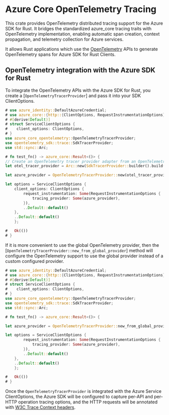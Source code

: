 # Azure Core OpenTelemetry Tracing

This crate provides OpenTelemetry distributed tracing support for the Azure SDK for Rust.
It bridges the standardized azure_core tracing traits with OpenTelemetry implementation,
enabling automatic span creation, context propagation, and telemetry collection for Azure services.

It allows Rust applications which use the [OpenTelemetry](https://opentelemetry.io/) APIs to generate OpenTelemetry spans for Azure SDK for Rust Clients.

## OpenTelemetry integration with the Azure SDK for Rust

To integrate the OpenTelemetry APIs with the Azure SDK for Rust, you create a [`OpenTelemetryTracerProvider`] and pass it into your SDK ClientOptions.

```rust no_run
# use azure_identity::DefaultAzureCredential;
# use azure_core::{http::{ClientOptions, RequestInstrumentationOptions}};
# #[derive(Default)]
# struct ServiceClientOptions {
#    client_options: ClientOptions,
# }
use azure_core_opentelemetry::OpenTelemetryTracerProvider;
use opentelemetry_sdk::trace::SdkTracerProvider;
use std::sync::Arc;

# fn test_fn() -> azure_core::Result<()> {
// Create an OpenTelemetry tracer provider adapter from an OpenTelemetry TracerProvider
let otel_tracer_provider = Arc::new(SdkTracerProvider::builder().build());

let azure_provider = OpenTelemetryTracerProvider::new(otel_tracer_provider);

let options = ServiceClientOptions {
    client_options: ClientOptions {
        request_instrumentation: Some(RequestInstrumentationOptions {
            tracing_provider: Some(azure_provider),
        }),
        ..Default::default()
    },
    ..Default::default()
    };

#   Ok(())
# }
```

If it is more convenient to use the global OpenTelemetry provider, then the [`OpenTelemetryTracerProvider::new_from_global_provider`] method will configure the OpenTelemetry support to use the global provider instead of a custom configured provider.

```rust no_run
# use azure_identity::DefaultAzureCredential;
# use azure_core::{http::{ClientOptions, RequestInstrumentationOptions}};
# #[derive(Default)]
# struct ServiceClientOptions {
#    client_options: ClientOptions,
# }
use azure_core_opentelemetry::OpenTelemetryTracerProvider;
use opentelemetry_sdk::trace::SdkTracerProvider;
use std::sync::Arc;

# fn test_fn() -> azure_core::Result<()> {

let azure_provider = OpenTelemetryTracerProvider::new_from_global_provider();

let options = ServiceClientOptions {
        request_instrumentation: Some(RequestInstrumentationOptions {
            tracing_provider: Some(azure_provider),
        }),
        ..Default::default()
    },
    ..Default::default()
    };

#   Ok(())
# }
```

Once the `OpenTelemetryTracerProvider` is integrated with the Azure Service ClientOptions, the Azure SDK will be configured to capture per-API and per-HTTP operation tracing options, and the HTTP requests will be annotated with [W3C Trace Context headers](https://www.w3.org/TR/trace-context/).
